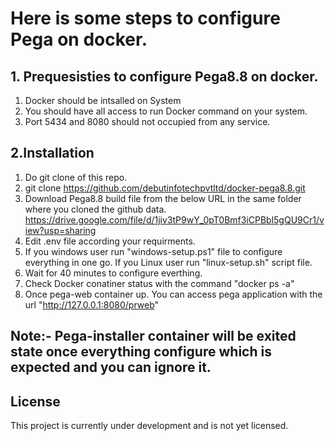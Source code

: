 # Here is some steps to configure Pega on docker.
## 1. Prequesisties to configure Pega8.8 on docker.
  1. Docker should be intsalled on System
  2. You should have all access to run Docker command on your system.
  3. Port 5434 and 8080 should not occupied from any service.
## 2.Installation

  1. Do git clone of this repo. 
  2. git clone https://github.com/debutinfotechpvtltd/docker-pega8.8.git
  3. Download Pega8.8 build file from the below URL in the same folder where you cloned the github data.
   https://drive.google.com/file/d/1jiv3tP9wY_0pT0Bmf3iCPBbl5gQU9Cr1/view?usp=sharing
  4. Edit .env file according your requirments.
  5. If you windows user run "windows-setup.ps1" file to configure everything in one go. If you Linux   user run "linux-setup.sh" script file.
  6. Wait for 40 minutes to configure everthing.
  7. Check Docker conatiner status with the command "docker ps -a"
  8. Once pega-web container up. You can access pega application with the url "http://127.0.0.1:8080/prweb"

## Note:- Pega-installer container will be exited state once everything configure which is expected and you can ignore it.

## License 
This project is currently under development and is not yet licensed.

